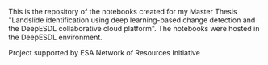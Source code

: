 This is the repository of the notebooks created for my Master Thesis "Landslide identification using deep learning-based change detection and the DeepESDL collaborative cloud platform". The notebooks were hosted in the DeepESDL environment. 

Project supported by ESA Network of Resources Initiative
